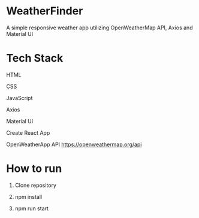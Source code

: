 # WeatherFinder
A simple responsive weather app utilizing OpenWeatherMap API, Axios and Material UI

# Tech Stack

HTML

CSS

JavaScript

Axios

Material UI

Create React App

OpenWeatherApp API https://openweathermap.org/api

# How to run

1. Clone repository

2. npm install

3. npm run start
